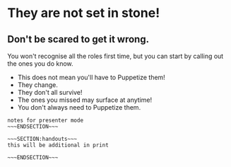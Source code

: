 <!SLIDE>
# They are not set in stone! #
## Don't be scared to get it wrong. ##

You won't recognise all the roles first time, but you can start by calling out the ones you do know. 

* This does not mean you'll have to Puppetize them!
* They change. 
* They don't all survive!
* The ones you missed may surface at anytime!
* You don't always need to Puppetize them.

~~~SECTION:notes~~~
notes for presenter mode
~~~ENDSECTION~~~

~~~SECTION:handouts~~~
this will be additional in print

~~~ENDSECTION~~~

